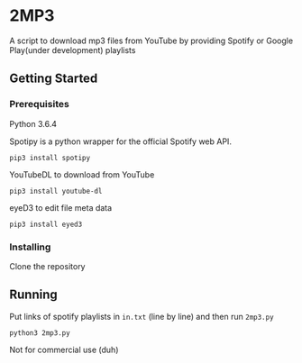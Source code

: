 # 2MP3
A script to download mp3 files from YouTube by providing Spotify or Google Play(under development) playlists

## Getting Started
### Prerequisites

Python 3.6.4

Spotipy is a python wrapper for the official Spotify web API.
```
pip3 install spotipy
```

YouTubeDL to download from YouTube
```
pip3 install youtube-dl
```

eyeD3 to edit file meta data
```
pip3 install eyed3
```

### Installing

Clone the repository

## Running

Put links of spotify playlists in `in.txt` (line by line) and then run `2mp3.py`
```
python3 2mp3.py
```

Not for commercial use (duh)
